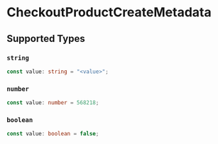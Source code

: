 # CheckoutProductCreateMetadata


## Supported Types

### `string`

```typescript
const value: string = "<value>";
```

### `number`

```typescript
const value: number = 568218;
```

### `boolean`

```typescript
const value: boolean = false;
```

